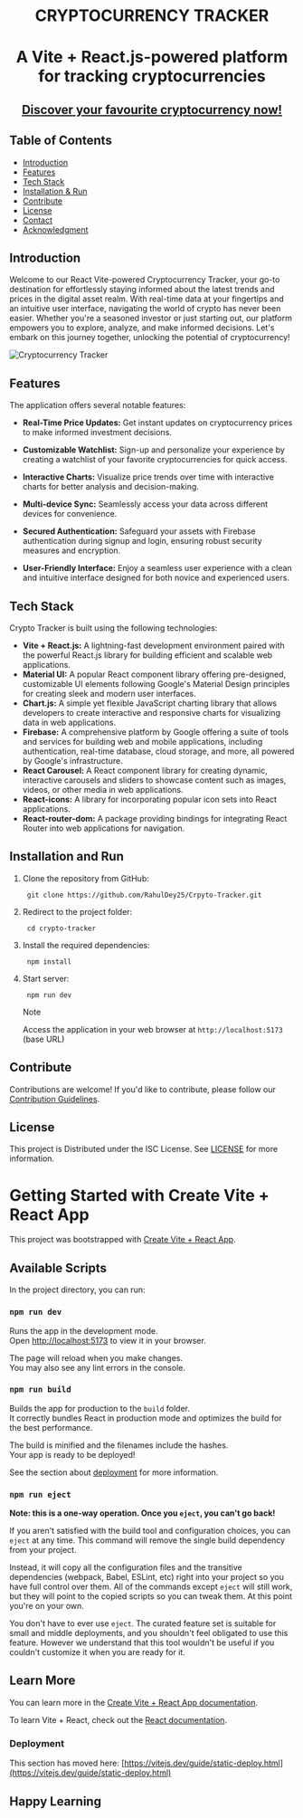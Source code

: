 <h1 align="center"> CRYPTOCURRENCY TRACKER <h1>
<p align="center">A Vite + React.js-powered platform for tracking cryptocurrencies</p>

<h2 align='center'>
<a href='https://crpyto-tracker-one.vercel.app/' target="_blank">Discover your favourite cryptocurrency now!
</a>
</h2>

## Table of Contents

- [Introduction ](#introduction)
- [Features ](#features)
- [Tech Stack ](#tech-stack)
- [Installation & Run](#installation-and-run)
- [Contribute ](#contribute)
- [License ](#license)
- [Contact ](#contact)
- [Acknowledgment ](#acknowledgment)

## Introduction
Welcome to our React Vite-powered Cryptocurrency Tracker, your go-to destination for effortlessly staying informed about the latest trends and prices in the digital asset realm. With real-time data at your fingertips and an intuitive user interface, navigating the world of crypto has never been easier. Whether you're a seasoned investor or just starting out, our platform empowers you to explore, analyze, and make informed decisions. Let's embark on this journey together, unlocking the potential of cryptocurrency!

![Cryptocurrency Tracker](https://github.com/RahulDey25/Crpyto-Tracker/blob/main/src/Assets/GIF.gif)


## Features
The application offers several notable features:

- **Real-Time Price Updates:** Get instant updates on cryptocurrency prices to make informed investment decisions.

- **Customizable Watchlist:** Sign-up and personalize your experience by creating a watchlist of your favorite cryptocurrencies for quick access.

- **Interactive Charts:** Visualize price trends over time with interactive charts for better analysis and decision-making.

- **Multi-device Sync:** Seamlessly access your data across different devices for convenience.

- **Secured Authentication:** Safeguard your assets with Firebase authentication during signup and login, ensuring robust security measures and encryption.

- **User-Friendly Interface:** Enjoy a seamless user experience with a clean and intuitive interface designed for both novice and experienced users.


## Tech Stack
Crypto Tracker is built using the following technologies:

- **Vite + React.js:** A lightning-fast development environment paired with the powerful React.js library for building efficient and scalable web applications.
- **Material UI:** A popular React component library offering pre-designed, customizable UI elements following Google's Material Design principles for creating sleek and modern user interfaces.
- **Chart.js:** A simple yet flexible JavaScript charting library that allows developers to create interactive and responsive charts for visualizing data in web applications.
- **Firebase:** A comprehensive platform by Google offering a suite of tools and services for building web and mobile applications, including authentication, real-time database, cloud storage, and more, all powered by Google's infrastructure.
- **React Carousel:** A React component library for creating dynamic, interactive carousels and sliders to showcase content such as images, videos, or other media in web applications.
- **React-icons:** A library for incorporating popular icon sets into React applications.
- **React-router-dom:** A package providing bindings for integrating React Router into web applications for navigation.


## Installation and Run
1. Clone the repository from GitHub:
    ```
     git clone https://github.com/RahulDey25/Crpyto-Tracker.git
    ```
2. Redirect to the project folder:
    ```
     cd crypto-tracker
    ```
3. Install the required dependencies:
    ```
     npm install
    ```

4. Start server:
    ```
     npm run dev
    ```
    > [!NOTE]
    > Access the  application in your web browser at `http://localhost:5173` (base URL)



## Contribute
Contributions are welcome! If you'd like to contribute, please follow our [Contribution Guidelines](CONTRIBUTING.md).

## License
This project is Distributed under the ISC License. See [LICENSE](./LICENSE.txt) for more information.


# Getting Started with Create Vite + React App

This project was bootstrapped with [Create Vite + React App](https://github.com/vitejs/vite).

## Available Scripts

In the project directory, you can run:

### `npm run dev`

Runs the app in the development mode.\
Open [http://localhost:5173](http://localhost:5173) to view it in your browser.

The page will reload when you make changes.\
You may also see any lint errors in the console.

### `npm run build`

Builds the app for production to the `build` folder.\
It correctly bundles React in production mode and optimizes the build for the best performance.

The build is minified and the filenames include the hashes.\
Your app is ready to be deployed!

See the section about [deployment](https://vitejs.dev/guide/static-deploy.html) for more information.

### `npm run eject`

**Note: this is a one-way operation. Once you `eject`, you can't go back!**

If you aren't satisfied with the build tool and configuration choices, you can `eject` at any time. This command will remove the single build dependency from your project.

Instead, it will copy all the configuration files and the transitive dependencies (webpack, Babel, ESLint, etc) right into your project so you have full control over them. All of the commands except `eject` will still work, but they will point to the copied scripts so you can tweak them. At this point you're on your own.

You don't have to ever use `eject`. The curated feature set is suitable for small and middle deployments, and you shouldn't feel obligated to use this feature. However we understand that this tool wouldn't be useful if you couldn't customize it when you are ready for it.

## Learn More

You can learn more in the [Create Vite + React App documentation](https://vitejs.dev/guide/).

To learn Vite + React, check out the [React documentation](https://vitejs.dev/).

### Deployment

This section has moved here: [https://vitejs.dev/guide/static-deploy.html](https://vitejs.dev/guide/static-deploy.html)


## Happy Learning